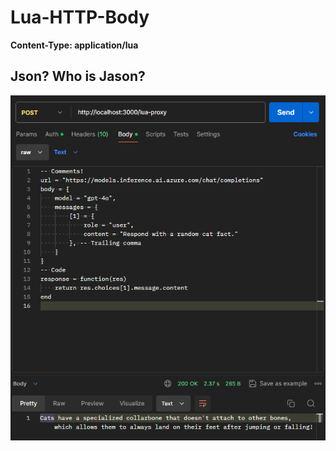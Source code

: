 # Lua-HTTP-Body

**Content-Type: application/lua**

## Json? Who is Jason?

![img0](https://raw.githubusercontent.com/TTFH/Lua-HTTP-Body/main/example1.png)
